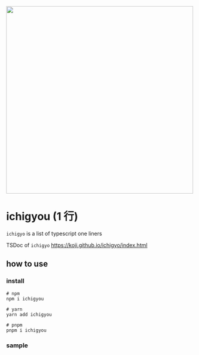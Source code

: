 <div>
<img src="https://github.com/koji/ichigyou/assets/474225/41f6b766-ce0f-432a-9d0e-49e459a1b1be" width="500" />
</div>

# ichigyou (1 行)

`ichigyo` is a list of typescript one liners

TSDoc of `ichigyo`
https://koji.github.io/ichigyo/index.html

## how to use

### install

```shell
# npm
npm i ichigyou

# yarn
yarn add ichigyou

# pnpm
pnpm i ichigyou

```

### sample
